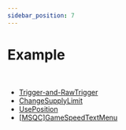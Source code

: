 ```yaml
---
sidebar_position: 7
---
```


# Example

<br />

- [Trigger-and-RawTrigger](Trigger-and-RawTrigger/README.md)  
- [ChangeSupplyLimit](ChangeSupplyLimit/README.md)  
- [UsePosition](UsePosition/README.md)  
- [\[MSQC\]GameSpeedTextMenu](%5BMSQC%5DGameSpeedTextMenu/README.md)  
